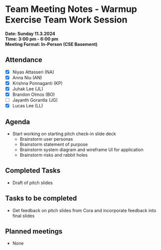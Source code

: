 # Team Meeting Notes - Warmup Exercise Team Work Session

**Date: Sunday 11.3.2024**\
**Time: 3:00 pm - 6:00 pm**\
**Meeting Format: In-Person (CSE Basement)**

## Attendance

- [x] Niyas Attasseri (NA)
- [x] Anna Niu (AN)
- [x] Krishna Ponnaganti (KP)
- [x] Juhak Lee (JL)
- [x] Brandon Olmos (BO)
- [ ] Jayanth Gorantla (JG)
- [x] Lucas Lee (LL)

## Agenda

- Start working on starting pitch check-in slide deck
    - Brainstorm user personas
    - Brainstorm statement of purpose
    - Brainstorm system diagram and wireframe UI for application
    - Brainstorm risks and rabbit holes

## Completed Tasks

- Draft of pitch slides

## Tasks to be completed

- Get feedback on pitch slides from Cora and incorporate feedback into final slides

## Planned meetings

- None